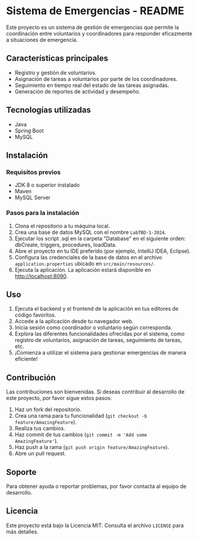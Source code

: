 # Sistema de Emergencias - README

Este proyecto es un sistema de gestión de emergencias que permite la coordinación entre voluntarios y coordinadores para responder eficazmente a situaciones de emergencia.

## Características principales

- Registro y gestión de voluntarios.
- Asignación de tareas a voluntarios por parte de los coordinadores.
- Seguimiento en tiempo real del estado de las tareas asignadas.
- Generación de reportes de actividad y desempeño.

## Tecnologías utilizadas

- Java
- Spring Boot
- MySQL

## Instalación

### Requisitos previos

- JDK 8 o superior instalado
- Maven
- MySQL Server

### Pasos para la instalación

1. Clona el repositorio a tu máquina local.
2. Crea una base de datos MySQL con el nombre `LabTBD-1-2024`.
3. Ejecutar los script .sql en la carpeta "Database" en el siguiente orden: dbCreate, triggers, procedures, loadData.
4. Abre el proyecto en tu IDE preferido (por ejemplo, IntelliJ IDEA, Eclipse).
5. Configura las credenciales de la base de datos en el archivo `application.properties` ubicado en `src/main/resources/`.
6. Ejecuta la aplicación. La aplicación estará disponible en [http://localhost:8090](http://localhost:8090).

## Uso

1. Ejecuta el backend y el frontend de la aplicación en tus editores de código favoritos.
2. Accede a la aplicación desde tu navegador web.
3. Inicia sesión como coordinador o voluntario según corresponda.
4. Explora las diferentes funcionalidades ofrecidas por el sistema, como registro de voluntarios, asignación de tareas, seguimiento de tareas, etc.
5. ¡Comienza a utilizar el sistema para gestionar emergencias de manera eficiente!

## Contribución

Las contribuciones son bienvenidas. Si deseas contribuir al desarrollo de este proyecto, por favor sigue estos pasos:

1. Haz un fork del repositorio.
2. Crea una rama para tu funcionalidad (`git checkout -b feature/AmazingFeature`).
3. Realiza tus cambios.
4. Haz commit de tus cambios (`git commit -m 'Add some AmazingFeature'`).
5. Haz push a la rama (`git push origin feature/AmazingFeature`).
6. Abre un pull request.

## Soporte

Para obtener ayuda o reportar problemas, por favor contacta al equipo de desarrollo.

## Licencia

Este proyecto está bajo la Licencia MIT. Consulta el archivo `LICENSE` para más detalles.
